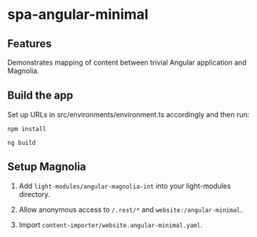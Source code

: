 # spa-angular-minimal

## Features

Demonstrates mapping of content between trivial Angular application and Magnolia.


## Build the app

Set up URLs in src/environments/environment.ts accordingly and then run:

    npm install

    ng build


## Setup Magnolia

1. Add `light-modules/angular-magnolia-int` into your light-modules directory.

2. Allow anonymous access to `/.rest/*` and `website:/angular-minimal`.

3. Import `content-importer/website.angular-minimal.yaml`.
